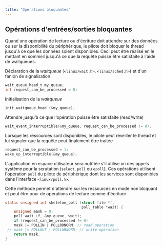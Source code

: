 ```yaml
---
title: "Opérations bloquantes"
---
```


## Opérations d'entrées/sorties bloquantes

Quand une opération de lecture ou d'écriture doit attendre sur des données ou
sur la disponibilité du périphérique, le pilote doit bloquer le thread jusqu'à ce
que les données soient disponibles. Ceci peut être réalisé en le mettant en
sommeil jusqu'à ce que la requête puisse être satisfaite à l'aide de waitqueues.

Déclaration de la _waitqueue_ (`<linux/wait.h>`, `<linux/sched.h>`) et d'un
fanion de signalisation

```c
wait_queue_head_t my_queue;
int request_can_be_processed = 0;
```

Initialisation de la _waitqueue_

```c
init_waitqueue_head (&my_queue);
```

Attendre jusqu'à ce que l'opération puisse être satisfaite (read/write)

```c
wait_event_interruptible(&my_queue, request_can_be_processed != 0);
```

Lorsque les ressources sont disponibles, le pilote peut réveiller le thread et lui
signaler que la requête peut finalement être traitée

```c
request_can_be_processed = 1;
wake_up_interruptible(&my_queue);
```

L'application en espace utilisateur sera notifiée s'il utilise un des appels
système pour la scrutation (`select`, `poll` ou `epoll`). Ces opérations
utilisent l'opération `poll` du pilote de périphérique dont les services sont
disponibles dans l'interface `<linux/poll.h>`.

Cette méthode permet d'attendre sur les ressources en mode non bloquant et
peut être pour de opérations de lecture comme d'écriture

```c
static unsigned int skeleton_poll (struct file *f,
                                   poll_table *wait) {
    unsigned mask = 0;
    poll_wait (f, &my_queue, wait);
    if (request_can_be_processed != 0)
    mask |= POLLIN | POLLRDNORM; // read operation
 // mask |= POLLOUT | POLLWRNORM; // write operation
    return mask;
}
```